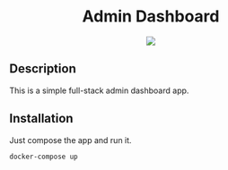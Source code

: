 <div align="center">

# Admin Dashboard

<img src="https://img.shields.io/badge/version-0.0.1-blue.svg?cacheSeconds=2592000" />

</div>

## Description

This is a simple full-stack admin dashboard app.

## Installation

Just compose the app and run it.

```bash
docker-compose up
```